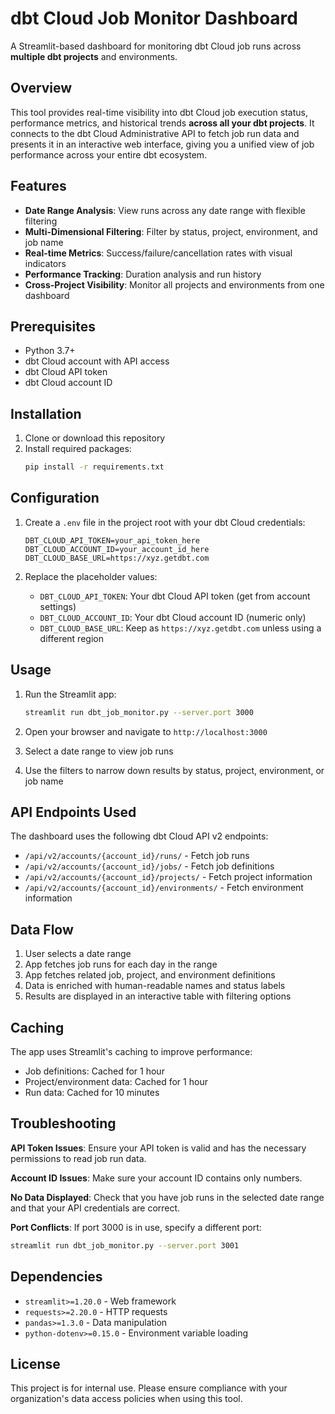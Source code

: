 # dbt Cloud Job Monitor Dashboard

A Streamlit-based dashboard for monitoring dbt Cloud job runs across **multiple dbt projects** and environments.

## Overview

This tool provides real-time visibility into dbt Cloud job execution status, performance metrics, and historical trends **across all your dbt projects**. It connects to the dbt Cloud Administrative API to fetch job run data and presents it in an interactive web interface, giving you a unified view of job performance across your entire dbt ecosystem.

## Features

- **Date Range Analysis**: View runs across any date range with flexible filtering
- **Multi-Dimensional Filtering**: Filter by status, project, environment, and job name
- **Real-time Metrics**: Success/failure/cancellation rates with visual indicators
- **Performance Tracking**: Duration analysis and run history
- **Cross-Project Visibility**: Monitor all projects and environments from one dashboard

## Prerequisites

- Python 3.7+
- dbt Cloud account with API access
- dbt Cloud API token
- dbt Cloud account ID

## Installation

1. Clone or download this repository
2. Install required packages:
   ```bash
   pip install -r requirements.txt
   ```

## Configuration

1. Create a `.env` file in the project root with your dbt Cloud credentials:
   ```
   DBT_CLOUD_API_TOKEN=your_api_token_here
   DBT_CLOUD_ACCOUNT_ID=your_account_id_here
   DBT_CLOUD_BASE_URL=https://xyz.getdbt.com
   ```

2. Replace the placeholder values:
   - `DBT_CLOUD_API_TOKEN`: Your dbt Cloud API token (get from account settings)
   - `DBT_CLOUD_ACCOUNT_ID`: Your dbt Cloud account ID (numeric only)
   - `DBT_CLOUD_BASE_URL`: Keep as `https://xyz.getdbt.com` unless using a different region

## Usage

1. Run the Streamlit app:
   ```bash
   streamlit run dbt_job_monitor.py --server.port 3000
   ```

2. Open your browser and navigate to `http://localhost:3000`

3. Select a date range to view job runs

4. Use the filters to narrow down results by status, project, environment, or job name

## API Endpoints Used

The dashboard uses the following dbt Cloud API v2 endpoints:
- `/api/v2/accounts/{account_id}/runs/` - Fetch job runs
- `/api/v2/accounts/{account_id}/jobs/` - Fetch job definitions
- `/api/v2/accounts/{account_id}/projects/` - Fetch project information
- `/api/v2/accounts/{account_id}/environments/` - Fetch environment information

## Data Flow

1. User selects a date range
2. App fetches job runs for each day in the range
3. App fetches related job, project, and environment definitions
4. Data is enriched with human-readable names and status labels
5. Results are displayed in an interactive table with filtering options

## Caching

The app uses Streamlit's caching to improve performance:
- Job definitions: Cached for 1 hour
- Project/environment data: Cached for 1 hour
- Run data: Cached for 10 minutes

## Troubleshooting

**API Token Issues**: Ensure your API token is valid and has the necessary permissions to read job run data.

**Account ID Issues**: Make sure your account ID contains only numbers.

**No Data Displayed**: Check that you have job runs in the selected date range and that your API credentials are correct.

**Port Conflicts**: If port 3000 is in use, specify a different port:
   ```bash
   streamlit run dbt_job_monitor.py --server.port 3001
   ```

## Dependencies

- `streamlit>=1.20.0` - Web framework
- `requests>=2.20.0` - HTTP requests
- `pandas>=1.3.0` - Data manipulation
- `python-dotenv>=0.15.0` - Environment variable loading

## License

This project is for internal use. Please ensure compliance with your organization's data access policies when using this tool. 